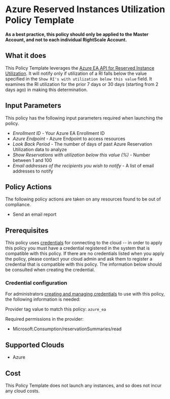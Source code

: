 # Azure Reserved Instances Utilization Policy Template

**As a best practice, this policy should only be applied to the Master Account, and not to each individual RightScale Account.**

## What it does

This Policy Template leverages the [Azure EA API for Reserved Instance Utilization](https://docs.microsoft.com/en-us/rest/api/billing/enterprise/billing-enterprise-api-reserved-instance-usage#request-for--reserved-instance-usage-summary). It will notify only if utilization of a RI falls below the value specified in the `Show RI's with utilization below this value` field. It examines the RI utilization for the prior 7 days or 30 days (starting from 2 days ago) in making this determination.

## Input Parameters

This policy has the following input parameters required when launching the policy.

- *Enrollment ID* - Your Azure EA Enrollment ID
- *Azure Endpoint* - Azure Endpoint to access resources
- *Look Back Period* - The number of days of past Azure Reservation Utilization data to analyze
- *Show Reservations with utilization below this value (%)* - Number between 1 and 100
- *Email addresses of the recipients you wish to notify* - A list of email addresses to notify

## Policy Actions

The following policy actions are taken on any resources found to be out of compliance.

- Send an email report

## Prerequisites

This policy uses [credentials](https://docs.flexera.com/flexera/EN/Automation/ManagingCredentialsExternal.htm)
for connecting to the cloud -- in order to apply this policy you must have a credential registered in the system that is compatible with this policy. If there are no
credentials listed when you apply the policy, please contact your cloud admin and ask them to register a credential that is compatible with this policy. The information below should be consulted when creating the credential.

### Credential configuration

For administrators [creating and managing credentials](https://docs.flexera.com/flexera/EN/Automation/ManagingCredentialsExternal.htm) to use with this policy, the following information is needed:

Provider tag value to match this policy: `azure_ea`

Required permissions in the provider:

- Microsoft.Consumption/reservationSummaries/read

## Supported Clouds

- Azure

## Cost

This Policy Template does not launch any instances, and so does not incur any cloud costs.
